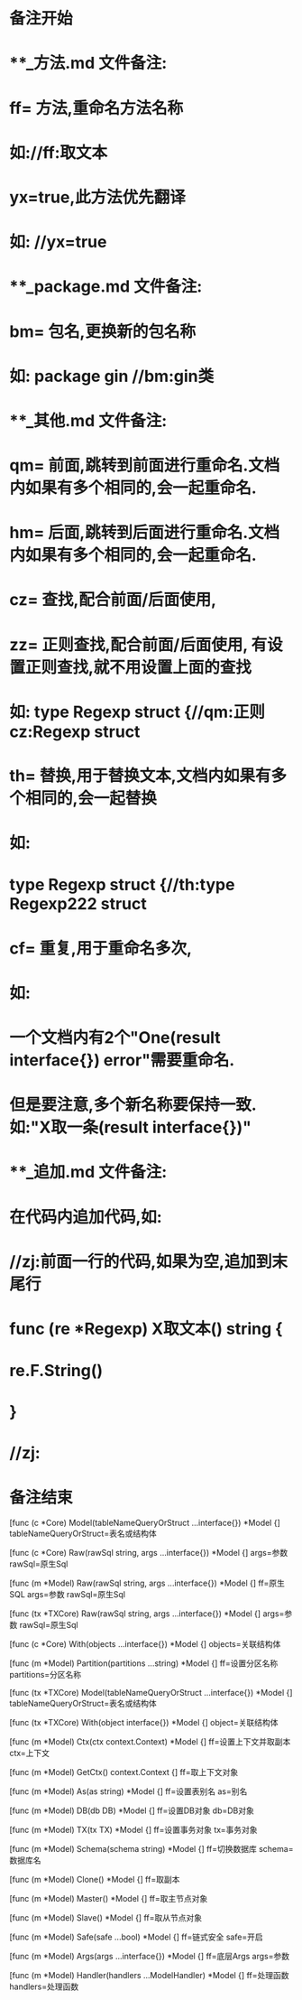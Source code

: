 # 备注开始
# **_方法.md 文件备注:
# ff= 方法,重命名方法名称
# 如://ff:取文本
#
# yx=true,此方法优先翻译
# 如: //yx=true

# **_package.md 文件备注:
# bm= 包名,更换新的包名称 
# 如: package gin //bm:gin类

# **_其他.md 文件备注:
# qm= 前面,跳转到前面进行重命名.文档内如果有多个相同的,会一起重命名.
# hm= 后面,跳转到后面进行重命名.文档内如果有多个相同的,会一起重命名.
# cz= 查找,配合前面/后面使用,
# zz= 正则查找,配合前面/后面使用, 有设置正则查找,就不用设置上面的查找
# 如: type Regexp struct {//qm:正则 cz:Regexp struct
#
# th= 替换,用于替换文本,文档内如果有多个相同的,会一起替换
# 如:
# type Regexp struct {//th:type Regexp222 struct
#
# cf= 重复,用于重命名多次,
# 如: 
# 一个文档内有2个"One(result interface{}) error"需要重命名.
# 但是要注意,多个新名称要保持一致. 如:"X取一条(result interface{})"

# **_追加.md 文件备注:
# 在代码内追加代码,如:
# //zj:前面一行的代码,如果为空,追加到末尾行
# func (re *Regexp) X取文本() string { 
# re.F.String()
# }
# //zj:
# 备注结束

[func (c *Core) Model(tableNameQueryOrStruct ...interface{}) *Model {]
tableNameQueryOrStruct=表名或结构体

[func (c *Core) Raw(rawSql string, args ...interface{}) *Model {]
args=参数
rawSql=原生Sql

[func (m *Model) Raw(rawSql string, args ...interface{}) *Model {]
ff=原生SQL
args=参数
rawSql=原生Sql

[func (tx *TXCore) Raw(rawSql string, args ...interface{}) *Model {]
args=参数
rawSql=原生Sql

[func (c *Core) With(objects ...interface{}) *Model {]
objects=关联结构体

[func (m *Model) Partition(partitions ...string) *Model {]
ff=设置分区名称
partitions=分区名称

[func (tx *TXCore) Model(tableNameQueryOrStruct ...interface{}) *Model {]
tableNameQueryOrStruct=表名或结构体

[func (tx *TXCore) With(object interface{}) *Model {]
object=关联结构体

[func (m *Model) Ctx(ctx context.Context) *Model {]
ff=设置上下文并取副本
ctx=上下文

[func (m *Model) GetCtx() context.Context {]
ff=取上下文对象

[func (m *Model) As(as string) *Model {]
ff=设置表别名
as=别名

[func (m *Model) DB(db DB) *Model {]
ff=设置DB对象
db=DB对象

[func (m *Model) TX(tx TX) *Model {]
ff=设置事务对象
tx=事务对象

[func (m *Model) Schema(schema string) *Model {]
ff=切换数据库
schema=数据库名

[func (m *Model) Clone() *Model {]
ff=取副本

[func (m *Model) Master() *Model {]
ff=取主节点对象

[func (m *Model) Slave() *Model {]
ff=取从节点对象

[func (m *Model) Safe(safe ...bool) *Model {]
ff=链式安全
safe=开启

[func (m *Model) Args(args ...interface{}) *Model {]
ff=底层Args
args=参数

[func (m *Model) Handler(handlers ...ModelHandler) *Model {]
ff=处理函数
handlers=处理函数
